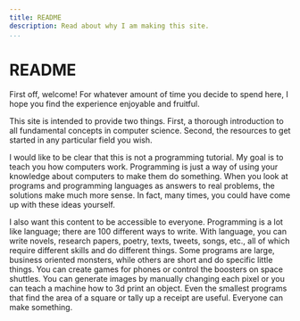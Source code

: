 ```yaml
---
title: README
description: Read about why I am making this site.
...
```


# README

First off, welcome! For whatever amount of time you decide to spend here, I hope
you find the experience enjoyable and fruitful.

This site is intended to provide two things. First, a thorough introduction to
all fundamental concepts in computer science. Second, the resources to get
started in any particular field you wish.

I would like to be clear that this is not a programming tutorial.  My goal is to
teach you how computers work. Programming is just a way of using your knowledge
about computers to make them do something. When you look at programs and
programming languages as answers to real problems, the solutions make much more
sense. In fact, many times, you could have come up with these ideas yourself.

I also want this content to be accessible to everyone. Programming is a lot like
language; there are 100 different ways to write. With language, you can write
novels, research papers, poetry, texts, tweets, songs, etc., all of which
require different skills and do different things. Some programs are large,
business oriented monsters, while others are short and do specific little
things. You can create games for phones or control the boosters on space
shuttles.  You can generate images by manually changing each pixel or you can
teach a machine how to 3d print an object. Even the smallest programs that find
the area of a square or tally up a receipt are useful. Everyone can make
something.
